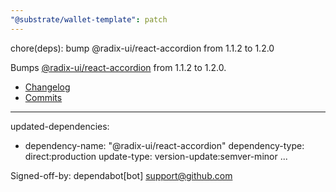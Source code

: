 ```yaml
---
"@substrate/wallet-template": patch
---
```


chore(deps): bump @radix-ui/react-accordion from 1.1.2 to 1.2.0

Bumps [@radix-ui/react-accordion](https://github.com/radix-ui/primitives) from 1.1.2 to 1.2.0.
- [Changelog](https://github.com/radix-ui/primitives/blob/main/release-process.md)
- [Commits](https://github.com/radix-ui/primitives/commits)

---
updated-dependencies:
- dependency-name: "@radix-ui/react-accordion"
  dependency-type: direct:production
  update-type: version-update:semver-minor
...

Signed-off-by: dependabot[bot] <support@github.com>
